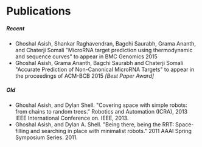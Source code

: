 Publications
=============
##### Recent
* Ghoshal Asish, Shankar Raghavendran, Bagchi Saurabh, Grama Ananth,
and Chaterji Somali "MicroRNA target prediction using thermodynamic and sequence curves" to appear in BMC Genomics 2015
* Ghoshal Asish, Grama Ananth, Bagchi Saurabh
and Chaterji Somali "Accurate Prediction of Non-Canonical MicroRNA Targets" to appear in the proceedings of ACM-BCB 2015 *[Best Paper Award]*

##### Old
* Ghoshal Asish, and Dylan Shell. "Covering space with simple robots: from chains to random trees." Robotics and Automation (ICRA), 2013 IEEE International Conference on. IEEE, 2013.
* Ghoshal Asish, and Dylan A. Shell. "Being there, being the RRT: Space-filling and searching in place with minimalist robots." 2011 AAAI Spring Symposium Series. 2011.


